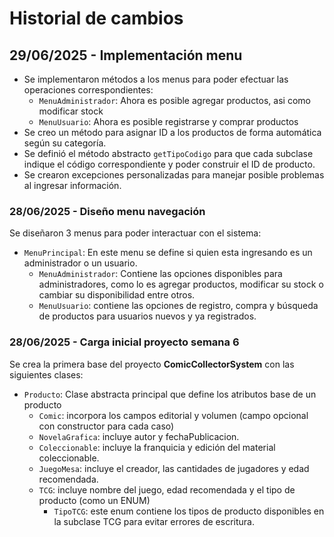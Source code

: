 # Historial de cambios

## 29/06/2025 - Implementación menu
- Se implementaron métodos a los menus para poder efectuar las operaciones correspondientes:
    - `MenuAdministrador`: Ahora es posible agregar productos, asi como modificar stock
    - `MenuUsuario`: Ahora es posible registrarse y comprar productos
- Se creo un método para asignar ID a los productos de forma automática según su categoría.
- Se definió el método abstracto `getTipoCodigo` para que cada subclase indique el código correspondiente y poder construir el ID de producto.
- Se crearon excepciones personalizadas para manejar posible problemas al ingresar información.

### 28/06/2025 - Diseño menu navegación
Se diseñaron 3 menus para poder interactuar con el sistema:
- `MenuPrincipal`: En este menu se define si quien esta ingresando es un administrador o un usuario.
    - `MenuAdministrador`: Contiene las opciones disponibles para administradores, como lo es agregar productos, modificar su stock o cambiar su disponibilidad entre otros.
    - `MenuUsuario`: contiene las opciones de registro, compra y búsqueda de productos para usuarios nuevos y ya registrados.

### 28/06/2025 - Carga inicial proyecto semana 6
Se crea la primera base del proyecto **ComicCollectorSystem** con las siguientes clases:
- `Producto`: Clase abstracta principal que define los atributos base de un producto
    - `Comic`: incorpora los campos editorial y volumen (campo opcional con constructor para cada caso)
    - `NovelaGrafica`: incluye autor y fechaPublicacion. 
    - `Coleccionable`: incluye la franquicia y edición del material coleccionable.
    - `JuegoMesa`: incluye el creador, las cantidades de jugadores y edad recomendada.
    - `TCG`: incluye nombre del juego, edad recomendada y el tipo de producto (como un ENUM)   
        - `TipoTCG`: este enum contiene los tipos de producto disponibles en la subclase TCG para evitar errores de escritura.
